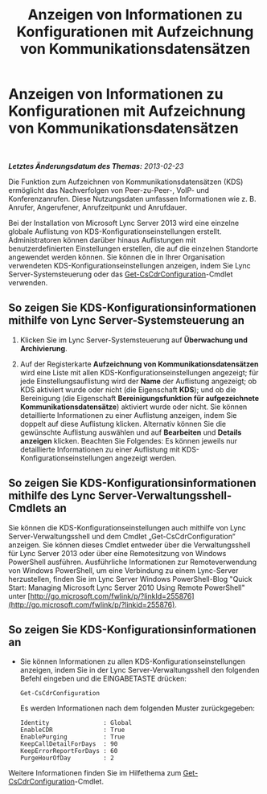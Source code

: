 ﻿---
title: Anzeigen von Informationen zu Konfigurationen mit Aufzeichnung von Kommunikationsdatensätzen
TOCTitle: Anzeigen von Informationen zu Konfigurationen mit Aufzeichnung von Kommunikationsdatensätzen
ms:assetid: 77bd553f-da89-4c84-a5d0-2f7e91d04383
ms:mtpsurl: https://technet.microsoft.com/de-de/library/JJ688096(v=OCS.15)
ms:contentKeyID: 49890797
ms.date: 05/19/2016
mtps_version: v=OCS.15
ms.translationtype: HT
---

# Anzeigen von Informationen zu Konfigurationen mit Aufzeichnung von Kommunikationsdatensätzen

 

_**Letztes Änderungsdatum des Themas:** 2013-02-23_

Die Funktion zum Aufzeichnen von Kommunikationsdatensätzen (KDS) ermöglicht das Nachverfolgen von Peer-zu-Peer-, VoIP- und Konferenzanrufen. Diese Nutzungsdaten umfassen Informationen wie z. B. Anrufer, Angerufener, Anrufzeitpunkt und Anrufdauer.

Bei der Installation von Microsoft Lync Server 2013 wird eine einzelne globale Auflistung von KDS-Konfigurationseinstellungen erstellt. Administratoren können darüber hinaus Auflistungen mit benutzerdefinierten Einstellungen erstellen, die auf die einzelnen Standorte angewendet werden können. Sie können die in Ihrer Organisation verwendeten KDS-Konfigurationseinstellungen anzeigen, indem Sie Lync Server-Systemsteuerung oder das [Get-CsCdrConfiguration](https://docs.microsoft.com/en-us/powershell/module/skype/Get-CsCdrConfiguration)-Cmdlet verwenden.

## So zeigen Sie KDS-Konfigurationsinformationen mithilfe von Lync Server-Systemsteuerung an

1.  Klicken Sie im Lync Server-Systemsteuerung auf **Überwachung und Archivierung**.

2.  Auf der Registerkarte **Aufzeichnung von Kommunikationsdatensätzen** wird eine Liste mit allen KDS-Konfigurationseinstellungen angezeigt; für jede Einstellungsauflistung wird der **Name** der Auflistung angezeigt; ob KDS aktiviert wurde oder nicht (die Eigenschaft **KDS**); und ob die Bereinigung (die Eigenschaft **Bereinigungsfunktion für aufgezeichnete Kommunikationsdatensätze**) aktiviert wurde oder nicht. Sie können detaillierte Informationen zu einer Auflistung anzeigen, indem Sie doppelt auf diese Auflistung klicken. Alternativ können Sie die gewünschte Auflistung auswählen und auf **Bearbeiten** und **Details anzeigen** klicken. Beachten Sie Folgendes: Es können jeweils nur detaillierte Informationen zu einer Auflistung mit KDS-Konfigurationseinstellungen angezeigt werden.

## So zeigen Sie KDS-Konfigurationsinformationen mithilfe des Lync Server-Verwaltungsshell-Cmdlets an

Sie können die KDS-Konfigurationseinstellungen auch mithilfe von Lync Server-Verwaltungsshell und dem Cmdlet „Get-CsCdrConfiguration“ anzeigen. Sie können dieses Cmdlet entweder über die Verwaltungsshell für Lync Server 2013 oder über eine Remotesitzung von Windows PowerShell ausführen. Ausführliche Informationen zur Remoteverwendung von Windows PowerShell, um eine Verbindung zu einem Lync-Server herzustellen, finden Sie im Lync Server Windows PowerShell-Blog "Quick Start: Managing Microsoft Lync Server 2010 Using Remote PowerShell" unter [http://go.microsoft.com/fwlink/p/?linkId=255876](http://go.microsoft.com/fwlink/p/?linkid=255876).

## So zeigen Sie KDS-Konfigurationsinformationen an

  - Sie können Informationen zu allen KDS-Konfigurationseinstellungen anzeigen, indem Sie in der Lync Server-Verwaltungsshell den folgenden Befehl eingeben und die EINGABETASTE drücken:
    
        Get-CsCdrConfiguration
    
    Es werden Informationen nach dem folgenden Muster zurückgegeben:
    
        Identity               : Global
        EnableCDR              : True
        EnablePurging          : True
        KeepCallDetailForDays  : 90
        KeepErrorReportForDays : 60
        PurgeHourOfDay         : 2

Weitere Informationen finden Sie im Hilfethema zum [Get-CsCdrConfiguration](https://docs.microsoft.com/en-us/powershell/module/skype/Get-CsCdrConfiguration)-Cmdlet.

